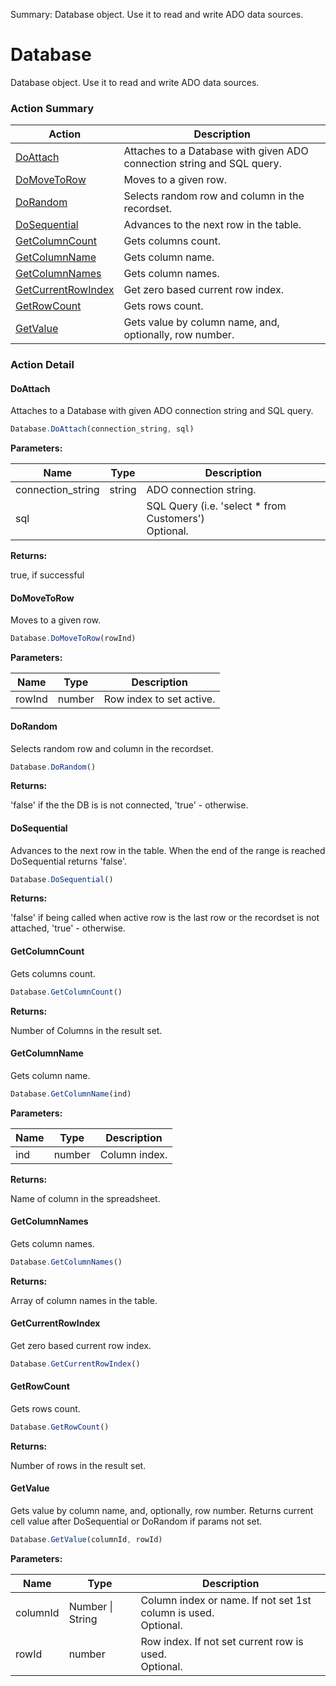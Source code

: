 Summary: Database object. Use it to read and write ADO data sources.

# Database

Database object. Use it to read and write ADO data sources.






<!-- ============================== property summary ========================== -->

  
<!-- ============================== action summary ========================== -->



### Action Summary

|  **Action** | **Description** | 
| ----------- | --------------- |
|  [DoAttach](#doattach) | Attaches to a Database with given ADO connection string and SQL query. |
|  [DoMoveToRow](#domovetorow) | Moves to a given row. |
|  [DoRandom](#dorandom) | Selects random row and column in the recordset. |
|  [DoSequential](#dosequential) | Advances to the next row in the table. |
|  [GetColumnCount](#getcolumncount) | Gets columns count. |
|  [GetColumnName](#getcolumnname) | Gets column name. |
|  [GetColumnNames](#getcolumnnames) | Gets column names. |
|  [GetCurrentRowIndex](#getcurrentrowindex) | Get zero based current row index. |
|  [GetRowCount](#getrowcount) | Gets rows count. |
|  [GetValue](#getvalue) | Gets value by column name, and, optionally, row number. |




<!-- ============================== property detail ========================== -->
  
  
<!-- ============================== action detail ========================== -->
  
### Action Detail
    
<a name="DoAttach"></a>    
#### DoAttach

Attaches to a Database with given ADO connection string and SQL query.

```javascript
Database.DoAttach(connection_string, sql)
```


**Parameters:**

|  **Name** | **Type** | **Description** |
| ---------- | -------- | --------------- |
| connection_string | string |  ADO connection string. |
| sql |  |  SQL Query (i.e. 'select * from Customers')<br>Optional. |




**Returns:**

true, if successful



<a name="see.also.database.doattach"></a>

<a name="DoMoveToRow"></a>    
#### DoMoveToRow

Moves to a given row.

```javascript
Database.DoMoveToRow(rowInd)
```


**Parameters:**

|  **Name** | **Type** | **Description** |
| ---------- | -------- | --------------- |
| rowInd | number |  Row index to set active. |





<a name="see.also.database.domovetorow"></a>

<a name="DoRandom"></a>    
#### DoRandom

Selects random row and column in the recordset.

```javascript
Database.DoRandom()
```




**Returns:**

'false' if the the DB is is not connected, 'true' - otherwise.



<a name="see.also.database.dorandom"></a>

<a name="DoSequential"></a>    
#### DoSequential

Advances to the next row in the table. When the end of the range is reached DoSequential returns 'false'.

```javascript
Database.DoSequential()
```




**Returns:**

'false' if being called when active row is the last row or the recordset is not attached, 'true' - otherwise.



<a name="see.also.database.dosequential"></a>

<a name="GetColumnCount"></a>    
#### GetColumnCount

Gets columns count.

```javascript
Database.GetColumnCount()
```




**Returns:**

Number of Columns in the result set.



<a name="see.also.database.getcolumncount"></a>

<a name="GetColumnName"></a>    
#### GetColumnName

Gets column name.

```javascript
Database.GetColumnName(ind)
```


**Parameters:**

|  **Name** | **Type** | **Description** |
| ---------- | -------- | --------------- |
| ind | number |  Column index. |




**Returns:**

Name of column in the spreadsheet.



<a name="see.also.database.getcolumnname"></a>

<a name="GetColumnNames"></a>    
#### GetColumnNames

Gets column names.

```javascript
Database.GetColumnNames()
```




**Returns:**

Array of column names in the table.



<a name="see.also.database.getcolumnnames"></a>

<a name="GetCurrentRowIndex"></a>    
#### GetCurrentRowIndex

Get zero based current row index.

```javascript
Database.GetCurrentRowIndex()
```





<a name="see.also.database.getcurrentrowindex"></a>

<a name="GetRowCount"></a>    
#### GetRowCount

Gets rows count.

```javascript
Database.GetRowCount()
```




**Returns:**

Number of rows in the result set.



<a name="see.also.database.getrowcount"></a>

<a name="GetValue"></a>    
#### GetValue

Gets value by column name, and, optionally, row number. Returns current cell value after DoSequential or DoRandom if params not set.

```javascript
Database.GetValue(columnId, rowId)
```


**Parameters:**

|  **Name** | **Type** | **Description** |
| ---------- | -------- | --------------- |
| columnId | Number \| String |  Column index or name. If not set 1st column is used.<br>Optional. |
| rowId | number |  Row index. If not set current row is used.<br>Optional. |





<a name="see.also.database.getvalue"></a>

  

